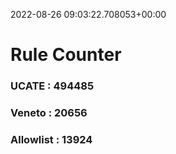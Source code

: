 2022-08-26 09:03:22.708053+00:00
# Rule Counter 
 ### UCATE : 494485

 ### Veneto : 20656

 ### Allowlist : 13924